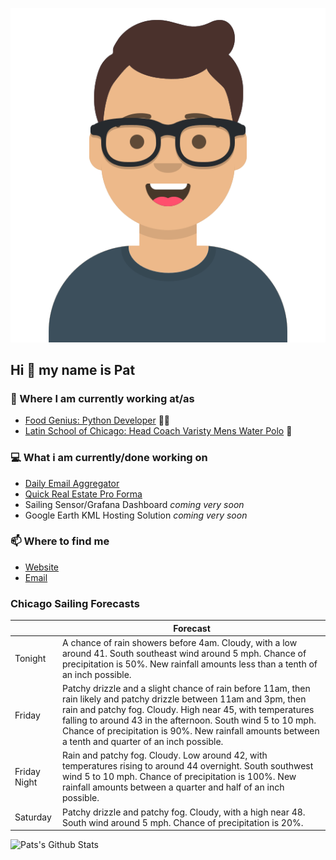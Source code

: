 [![Social banner for p-j-falconer](https://raw.githubusercontent.com/P-J-FALCONER/P-J-FALCONER/master/assets/avataaars.svg)](https://patfalconer.com/)
## Hi :wave: my name is Pat

### 💼 Where I am currently working at/as
- [Food Genius: Python Developer](https://getfoodgenius.com/) 🍔🐍
- [Latin School of Chicago: Head Coach Varisty Mens Water Polo](https://www.latinschool.org/) 🤽


### 💻 What i am currently/done working on
 - [Daily Email Aggregator](https://github.com/P-J-FALCONER/dott_daily_mail)
 - [Quick Real Estate Pro Forma](https://github.com/P-J-FALCONER/henry)
 - Sailing Sensor/Grafana Dashboard *coming very soon*
 - Google Earth KML Hosting Solution *coming very soon*

### 📫 Where to find me
 - [Website](https://patfalconer.com/)
 - [Email](mailto:patrick.j.falconer@gmail.com)


### Chicago Sailing Forecasts
|   | Forecast  |
|---|---|
| Tonight | A chance of rain showers before 4am. Cloudy, with a low around 41. South southeast wind around 5 mph. Chance of precipitation is 50%. New rainfall amounts less than a tenth of an inch possible. |
| Friday | Patchy drizzle and a slight chance of rain before 11am, then rain likely and patchy drizzle between 11am and 3pm, then rain and patchy fog. Cloudy. High near 45, with temperatures falling to around 43 in the afternoon. South wind 5 to 10 mph. Chance of precipitation is 90%. New rainfall amounts between a tenth and quarter of an inch possible. |
| Friday Night | Rain and patchy fog. Cloudy. Low around 42, with temperatures rising to around 44 overnight. South southwest wind 5 to 10 mph. Chance of precipitation is 100%. New rainfall amounts between a quarter and half of an inch possible. |
| Saturday | Patchy drizzle and patchy fog. Cloudy, with a high near 48. South wind around 5 mph. Chance of precipitation is 20%. |

![Pats's Github Stats](https://github-readme-stats.vercel.app/api?username=p-j-falconer&show_icons=true&theme=radical)
